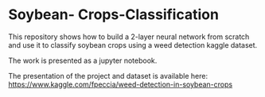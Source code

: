 # Soybean- Crops-Classification


This repository shows how to build a 2-layer neural network from scratch and use it to classify soybean crops using a weed detection kaggle dataset.

The work is presented as a jupyter notebook. 

The presentation of the project and dataset is available here: https://www.kaggle.com/fpeccia/weed-detection-in-soybean-crops
